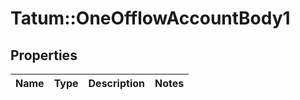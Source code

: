 # Tatum::OneOfflowAccountBody1

## Properties
Name | Type | Description | Notes
------------ | ------------- | ------------- | -------------

